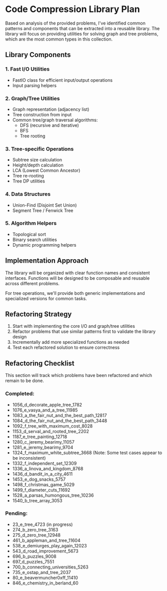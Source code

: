 # Code Compression Library Plan

Based on analysis of the provided problems, I've identified common patterns and components that can be extracted into a reusable library. The library will focus on providing utilities for solving graph and tree problems, which are the most common types in this collection.

## Library Components

### 1. Fast I/O Utilities
- FastIO class for efficient input/output operations
- Input parsing helpers

### 2. Graph/Tree Utilities
- Graph representation (adjacency list)
- Tree construction from input
- Common tree/graph traversal algorithms:
  - DFS (recursive and iterative)
  - BFS
  - Tree rooting

### 3. Tree-specific Operations
- Subtree size calculation
- Height/depth calculation
- LCA (Lowest Common Ancestor)
- Tree re-rooting
- Tree DP utilities

### 4. Data Structures
- Union-Find (Disjoint Set Union)
- Segment Tree / Fenwick Tree

### 5. Algorithm Helpers
- Topological sort
- Binary search utilities
- Dynamic programming helpers

## Implementation Approach

The library will be organized with clear function names and consistent interfaces. Functions will be designed to be composable and reusable across different problems.

For tree operations, we'll provide both generic implementations and specialized versions for common tasks.

## Refactoring Strategy

1. Start with implementing the core I/O and graph/tree utilities
2. Refactor problems that use similar patterns first to validate the library design
3. Incrementally add more specialized functions as needed
4. Test each refactored solution to ensure correctness

## Refactoring Checklist

This section will track which problems have been refactored and which remain to be done.

### Completed:
- 1056_d_decorate_apple_tree_1782
- 1076_e_vasya_and_a_tree_11985
- 1083_a_the_fair_nut_and_the_best_path_12817
- 1084_d_the_fair_nut_and_the_best_path_3448
- 1092_f_tree_with_maximum_cost_8028
- 1153_d_serval_and_rooted_tree_2202
- 1187_e_tree_painting_12718
- 1280_c_jeremy_bearimy_11057
- 1281_e_jeremy_bearimy_9704
- 1324_f_maximum_white_subtree_3668 (Note: Some test cases appear to be inconsistent)
- 1332_f_independent_set_12309
- 1336_a_linova_and_kingdom_8768
- 1436_d_bandit_in_a_city_4611
- 1453_e_dog_snacks_5757
- 1498_f_christmas_game_5029
- 1499_f_diameter_cuts_11692
- 1528_a_parsas_humongous_tree_10236
- 1540_b_tree_array_3053

### Pending:
- 23_e_tree_4723 (in progress)
- 274_b_zero_tree_3163
- 275_d_zero_tree_12948
- 461_b_appleman_and_tree_11604
- 538_e_demiurges_play_again_12023
- 543_d_road_improvement_5673
- 696_b_puzzles_9008
- 697_d_puzzles_7551
- 700_b_connecting_universities_5263
- 735_e_ostap_and_tree_2037
- 80_e_beavermuncher0xff_11410
- 846_e_chemistry_in_berland_60